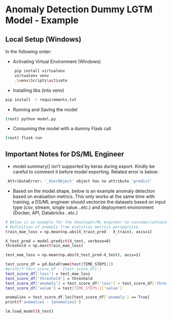 # Anomaly Detection Dummy LGTM Model - Example

## Local Setup (Windows)

In the following order:

-  Activating Virtual Environment (Windows)

```bash
	pip install virtualenv
	virtualenv venv
	.\venv\Scripts\activate
```

- Installing libs (into venv)
```bash
pip install -r requirements.txt
```

- Running and Saving the model

```bash
(root) python model.py
```

- Consuming the model with a dummy Flask call

```bash
(root) flask run
```

## Important Notes for DS/ML Engineer
- model.summary() isn't supported by keras during export. Kindly be careful to comment it before model exporting. Related error is below:
```bash
 AttributeError: '_UserObject' object has no attribute 'predict'
```

- Based on the model.shape, below is an example anomaly detection based on evaluation metrics. 
This only works at the same time with training, a DS/ML engineer should vectorize the datasets 
based on input type (csv, stream, single value...etc.) and deployment environment (Docker, API, Databricks ..etc.)

```bash
# Below is an example for the developer/ML engineer to consume/containerize the model. 
# Definition of anomaly from evalution metrics perspective
train_mae_loss = np.mean(np.abs(X_train_pred - X_train), axis=1)

X_test_pred = model.predict(X_test, verbose=0)
threshold = np.max(train_mae_loss)

test_mae_loss = np.mean(np.abs(X_test_pred-X_test), axis=1)

test_score_df = pd.DataFrame(test[TIME_STEPS:])
#print(f'test_score_df : {test_score_df}')
test_score_df['loss'] = test_mae_loss
test_score_df['threshold'] = threshold
test_score_df['anomaly'] = test_score_df['loss'] > test_score_df['threshold']
test_score_df['value'] = test[TIME_STEPS:]['value']

anomalies = test_score_df.loc[test_score_df['anomaly'] == True]
print(f'anomalies : {anomalies}')

lm.load_model(X_test)
```